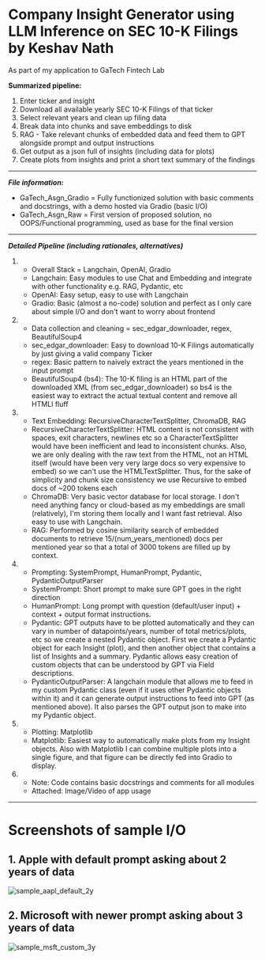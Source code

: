 # Company Insight Generator using LLM Inference on SEC 10-K Filings by Keshav Nath
As part of my application to GaTech Fintech Lab

**Summarized pipeline:**

1. Enter ticker and insight
2. Download all available yearly SEC 10-K Filings of that ticker
3. Select relevant years and clean up filing data
4. Break data into chunks and save embeddings to disk
5. RAG - Take relevant chunks of embedded data and feed them to GPT alongside prompt and output instructions
6. Get output as a json full of insights (including data for plots)
7. Create plots from insights and print a short text summary of the findings

---

***File information:***
- GaTech_Asgn_Gradio = Fully functionized solution with basic comments and docstrings, with a demo hosted via Gradio (basic I/O)
- GaTech_Asgn_Raw = First version of proposed solution, no OOPS/Functional programming, used as base for the final version

---

***Detailed Pipeline (including rationales, alternatives)***

1. - Overall Stack = Langchain, OpenAI, Gradio
   - Langchain: Easy modules to use Chat and Embedding and integrate with other functionality e.g. RAG, Pydantic, etc
   - OpenAI: Easy setup, easy to use with Langchain
   - Gradio: Basic (almost a no-code) solution and perfect as I only care about simple I/O and don't want to worry about frontend


2. - Data collection and cleaning = sec_edgar_downloader, regex, BeautifulSoup4
   - sec_edgar_downloader: Easy to download 10-K Filings automatically by just giving a valid company Ticker
   - regex: Basic pattern to naively extract the years mentioned in the input prompt
   - BeautifulSoup4 (bs4): The 10-K filing is an HTML part of the downloaded XML (from sec_edgar_downloader) so bs4 is the easiest way to extract the actual textual content and remove all HTMLl fluff


3. - Text Embedding: RecursiveCharacterTextSplitter, ChromaDB, RAG
   - RecursiveCharacterTextSplitter: HTML content is not consistent with spaces, exit characters, newlines etc so a CharacterTextSplitter would have been inefficient and lead to inconsistent chunks. Also, we are only dealing with the raw text from the HTML, not an HTML itself (would have been very very large docs so very expensive to embed) so we can't use the HTMLTextSplitter. Thus, for the sake of simplicity and chunk size consistency we use Recursive to embed docs of ~200 tokens each
   - ChromaDB: Very basic vector database for local storage. I don't need anything fancy or cloud-based as my embeddings are small (relatively), I'm storing them locally and I want fast retrieval. Also easy to use with Langchain.
   - RAG: Performed by cosine similarity search of embedded documents to retrieve 15/(num_years_mentioned) docs per mentioned year so that a total of 3000 tokens are filled up by context.


4. - Prompting: SystemPrompt, HumanPrompt, Pydantic, PydanticOutputParser
   - SystemPrompt: Short prompt to make sure GPT goes in the right direction
   - HumanPrompt: Long prompt with question (default/user input) + context + output format instructions.
   - Pydantic: GPT outputs have to be plotted automatically and they can vary in number of datapoints/years, number of total metrics/plots, etc so we create a nested Pydantic object. First we create a Pydantic object for each Insight (plot), and then another object that contains a list of Insights and a summary. Pydantic allows easy creation of custom objects that can be understood by GPT via Field descriptions.
   - PydanticOutputParser: A langchain module that allows me to feed in my custom Pydantic class (even if it uses other Pydantic objects within it) and it can generate output instructions to feed into GPT (as mentioned above). It also parses the GPT output json to make into my Pydantic object.


5. - Plotting: Matplotlib
   - Matplotlib: Easiest way to automatically make plots from my Insight objects. Also with Matplotlib I can combine multiple plots into a single figure, and that figure can be directly fed into Gradio to display.


6. - Note: Code contains basic docstrings and comments for all modules
   - Attached: Image/Video of app usage

---

# Screenshots of sample I/O

## 1. Apple with default prompt asking about 2 years of data

![sample_aapl_default_2y](https://github.com/keshavnath/fin-llm-insights/assets/64905218/6cd06bbe-b569-401e-8046-244688a77893)

## 2. Microsoft with newer prompt asking about 3 years of data

![sample_msft_custom_3y](https://github.com/keshavnath/fin-llm-insights/assets/64905218/20ca4237-5619-4a7e-91b7-682287836168)


